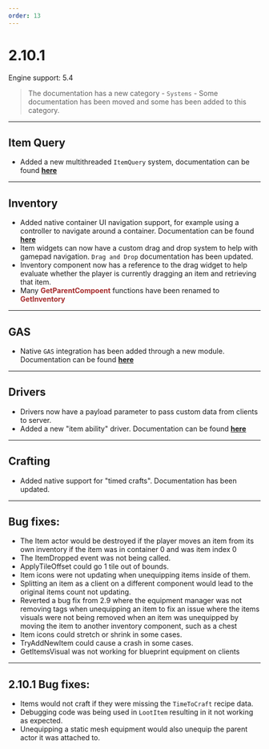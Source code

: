 ```yaml
---
order: 13
---
```

# 2.10.1

Engine support: 5.4

> The documentation has a new category - `Systems` - Some documentation has been moved and some has been added to this category.

---
## Item Query
- Added a new multithreaded `ItemQuery` system, documentation can be found <a href="https://inventoryframework.github.io/systems/itemquery/" target="_blank">**here**</a>

---
## Inventory
- Added native container UI navigation support, for example using a controller to navigate around a container. Documentation can be found <a href="https://inventoryframework.github.io/systems/uinavigation/" target="_blank">**here**</a>
- Item widgets can now have a custom drag and drop system to help with gamepad navigation. `Drag and Drop` documentation has been updated.
- Inventory component now has a reference to the drag widget to help evaluate whether the player is currently dragging an item and retrieving that item.
- Many <span style="color:brown">**GetParentCompoent**</span> functions have been renamed to <span style="color:brown">**GetInventory**</span>

---
## GAS
- Native `GAS` integration has been added through a new module. Documentation can be found <a href="https://inventoryframework.github.io/systems/AbilitySystem/" target="_blank">**here**</a>

---
## Drivers
- Drivers now have a payload parameter to pass custom data from clients to server.
- Added a new "item ability" driver. Documentation can be found <a href="https://inventoryframework.github.io/systems/AbilitySystem/#item-ability-driver" target="_blank">**here**</a>

---
## Crafting
- Added native support for "timed crafts". Documentation has been updated.

---
## Bug fixes:
- The Item actor would be destroyed if the player moves an item from its own inventory if the item was in container 0 and was item index 0
- The ItemDropped event was not being called.
- ApplyTileOffset could go 1 tile out of bounds.
- Item icons were not updating when unequipping items inside of them.
- Splitting an item as a client on a different component would lead to the original items count not updating.
- Reverted a bug fix from 2.9 where the equipment manager was not removing tags when unequipping an item to fix an issue where the items visuals were not being removed when an item was unequipped by moving the item to another inventory component, such as a chest
- Item icons could stretch or shrink in some cases.
- TryAddNewItem could cause a crash in some cases.
- GetItemsVisual was not working for blueprint equipment on clients

---
## 2.10.1 Bug fixes:
- Items would not craft if they were missing the `TimeToCraft` recipe data.
- Debugging code was being used in `LootItem` resulting in it not working as expected.
- Unequipping a static mesh equipment would also unequip the parent actor it was attached to.